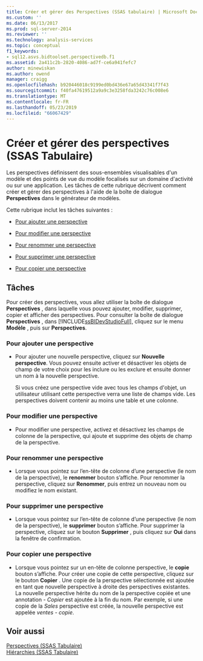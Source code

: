 ```yaml
---
title: Créer et gérer des Perspectives (SSAS tabulaire) | Microsoft Docs
ms.custom: ''
ms.date: 06/13/2017
ms.prod: sql-server-2014
ms.reviewer: ''
ms.technology: analysis-services
ms.topic: conceptual
f1_keywords:
- sql12.asvs.bidtoolset.perspectivedb.f1
ms.assetid: 2a411c2b-2820-4086-ad7f-ce6a941fefc7
author: minewiskan
ms.author: owend
manager: craigg
ms.openlocfilehash: b920446018c9199ed0bd436e67a65d43341f7f43
ms.sourcegitcommit: f40fa47619512a9a9c3e3258fda3242c76c008e6
ms.translationtype: MT
ms.contentlocale: fr-FR
ms.lasthandoff: 05/23/2019
ms.locfileid: "66067429"
---
```

# <a name="create-and-manage-perspectives-ssas-tabular"></a>Créer et gérer des perspectives (SSAS Tabulaire)
  Les perspectives définissent des sous-ensembles visualisables d'un modèle et des points de vue du modèle focalisés sur un domaine d'activité ou sur une application. Les tâches de cette rubrique décrivent comment créer et gérer des perspectives à l'aide de la boîte de dialogue **Perspectives** dans le générateur de modèles.  
  
 Cette rubrique inclut les tâches suivantes :  
  
-   [Pour ajouter une perspective](#bkmk_add)  
  
-   [Pour modifier une perspective](#bkmk_edit)  
  
-   [Pour renommer une perspective](#bkmk_rename)  
  
-   [Pour supprimer une perspective](#bkmk_delete)  
  
-   [Pour copier une perspective](#bkmk_copy)  
  
## <a name="tasks"></a>Tâches  
 Pour créer des perspectives, vous allez utiliser la boîte de dialogue **Perspectives** , dans laquelle vous pouvez ajouter, modifier, supprimer, copier et afficher des perspectives. Pour consulter la boîte de dialogue **Perspectives** , dans [!INCLUDE[ssBIDevStudioFull](../../includes/ssbidevstudiofull-md.md)], cliquez sur le menu **Modèle** , puis sur **Perspectives**.  
  
###  <a name="bkmk_add"></a> Pour ajouter une perspective  
  
-   Pour ajouter une nouvelle perspective, cliquez sur **Nouvelle perspective**. Vous pouvez ensuite activer et désactiver les objets de champ de votre choix pour les inclure ou les exclure et ensuite donner un nom à la nouvelle perspective.  
  
     Si vous créez une perspective vide avec tous les champs d'objet, un utilisateur utilisant cette perspective verra une liste de champs vide. Les perspectives doivent contenir au moins une table et une colonne.  
  
###  <a name="bkmk_edit"></a> Pour modifier une perspective  
  
-   Pour modifier une perspective, activez et désactivez les champs de colonne de la perspective, qui ajoute et supprime des objets de champ de la perspective.  
  
###  <a name="bkmk_rename"></a> Pour renommer une perspective  
  
-   Lorsque vous pointez sur l’en-tête de colonne d’une perspective (le nom de la perspective), le **renommer** bouton s’affiche. Pour renommer la perspective, cliquez sur **Renommer**, puis entrez un nouveau nom ou modifiez le nom existant.  
  
###  <a name="bkmk_delete"></a> Pour supprimer une perspective  
  
-   Lorsque vous pointez sur l’en-tête de colonne d’une perspective (le nom de la perspective), le **supprimer** bouton s’affiche. Pour supprimer la perspective, cliquez sur le bouton **Supprimer** , puis cliquez sur **Oui** dans la fenêtre de confirmation.  
  
###  <a name="bkmk_copy"></a> Pour copier une perspective  
  
-   Lorsque vous pointez sur un en-tête de colonne perspective, le **copie** bouton s’affiche. Pour créer une copie de cette perspective, cliquez sur le bouton **Copier** . Une copie de la perspective sélectionnée est ajoutée en tant que nouvelle perspective à droite des perspectives existantes. La nouvelle perspective hérite du nom de la perspective copiée et une annotation *- Copier* est ajoutée à la fin du nom. Par exemple, si une copie de la *Sales* perspective est créée, la nouvelle perspective est appelée *ventes - copie*.  
  
## <a name="see-also"></a>Voir aussi  
 [Perspectives &#40;SSAS Tabulaire&#41;](perspectives-ssas-tabular.md)   
 [Hiérarchies &#40;SSAS Tabulaire&#41;](hierarchies-ssas-tabular.md)  
  
  
